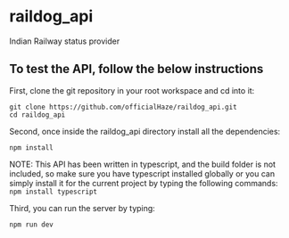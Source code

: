 # raildog_api
Indian Railway status provider

## To test the API, follow the below instructions

First, clone the git repository in your root workspace and cd into it:
```git
git clone https://github.com/officialHaze/raildog_api.git
cd raildog_api
```

Second, once inside the raildog_api directory install all the dependencies:
```npm
npm install
```

NOTE: This API has been written in typescript, and the build folder is not included, so make sure you have typescript installed globally
      or you can simply install it for the current project by typing the following commands:
      ```
      npm install typescript
      ```

Third, you can run the server by typing:
```npm
npm run dev
```
